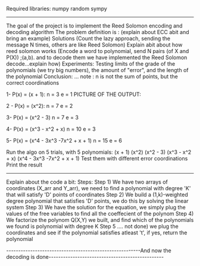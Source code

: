 Required libraries:
 numpy
 random
 sympy

------------------------------------------------------------------------------------------------------------------------------------------------------------

The goal of the project is to implement the Reed Solomon encoding and decoding algorithm
The problem definition is : (explain about ECC abit and bring an example)
Solutions (Count the lazy approach, sending the message N times, others are like Reed Solomon)
Explain abit about how reed solomon works (Encode a word to polynomial, send N pairs (of X and P(X)) ;(a,b). and to decode them we have implemented the Reed Solomon decode...explain how)
Experiments: Testing limits of the grade of the polynomials (we try big numbers), the amount of "error", and the length of the polynomial
Conclusion: ...
note : n is not the sum of points, but the correct coordinations

1- P(x) = (x + 1):
	n = 3
	e = 1
	PICTURE OF THE OUTPUT:

2 - P(x) = (x^2):
	n = 7
	e = 2
	


3- P(x) = (x^2 - 3)
	n = 7
	e = 3


4- P(x) = (x^3 - x^2 + x)
	n = 10
	e = 3


5- P(x) = (x^4 - 3x^3 -7x^2 + x + 1)
	n = 15
	e = 6


Run the algo on 5 trials, with 5 polynomials:
	(x + 1)
	(x^2)
	(x^2 - 3)
	(x^3 - x^2 + x)
	(x^4 - 3x^3 -7x^2 + x + 1)
Test them with different error coordinations
Print the result

--------------------------------------------
Explain about the code a bit:
Steps:
Step 1) We have two arrays of coordinates (X_arr and Y_arr), we need to find a polynomial with degree 'K' that will satisfy 'D' points of coordinates
Step 2) We build a (1,k)-weighted degree polynomial that satisfies 'D' points, we do this by solving the linear system
Step 3) We have the solution for the equation, we simply plug the values of the free variables to find all the coeffecient of the polynom
Step 4) We factorize the polynom Q(X,Y) we built, and find which of the polynomials we found is polynomial with degree K
Step 5 .... not done) we plug the coordinates and see if the polynomial satisfies atleast 't', if yes, return the polynomial




--------------------------------------------------------And now the decoding is done------------------------------------------------
